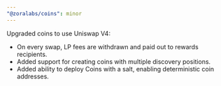 ```yaml
---
"@zoralabs/coins": minor
---
```


Upgraded coins to use Uniswap V4:

- On every swap, LP fees are withdrawn and paid out to rewards recipients.
- Added support for creating coins with multiple discovery positions.
- Added ability to deploy Coins with a salt, enabling deterministic coin addresses.

